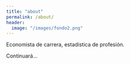```yaml
---
title: "about"
permalink: /about/
header:
  image: "/images/fondo2.png"
---
```


Economista de carrera, estadística de profesión. 

Continuará...
